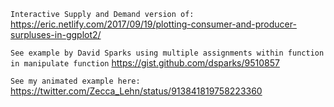 `Interactive Supply and Demand version of:`
https://eric.netlify.com/2017/09/19/plotting-consumer-and-producer-surpluses-in-ggplot2/

`See example by David Sparks using multiple assignments within function in manipulate function`
https://gist.github.com/dsparks/9510857

`See my animated example here:`
https://twitter.com/Zecca_Lehn/status/913841819758223360
